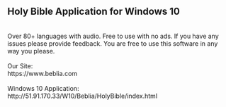 <h2>Holy Bible Application for Windows 10</h2>
<br/>
Over 80+ languages with audio. Free to use with no ads. If you have any issues please provide feedback. You are free to use this software in any way you please. 
<br/>
<br/>
Our Site:
<br/>
https://www.beblia.com
<br/>
<br/>
Windows 10 Application:
<br/>
http://51.91.170.33/W10/Beblia/HolyBible/index.html
